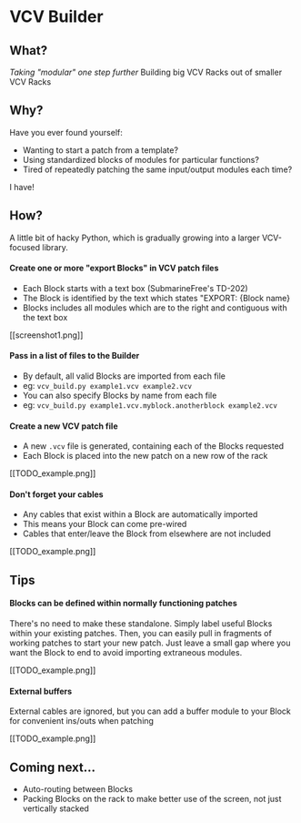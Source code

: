 # VCV Builder

## What?

_Taking "modular" one step further_
Building big VCV Racks out of smaller VCV Racks

## Why?

Have you ever found yourself:

- Wanting to start a patch from a template?
- Using standardized blocks of modules for particular functions?
- Tired of repeatedly patching the same input/output modules each time?

I have!

## How?

A little bit of hacky Python, which is gradually growing into a larger VCV-focused library.

#### Create one or more "export Blocks" in VCV patch files
- Each Block starts with a text box (SubmarineFree's TD-202)
- The Block is identified by the text which states "EXPORT: {Block name}
- Blocks includes all modules which are to the right and contiguous with the text box

[[screenshot1.png]]

#### Pass in a list of files to the Builder

- By default, all valid Blocks are imported from each file
- eg: `vcv_build.py example1.vcv example2.vcv`
- You can also specify Blocks by name from each file
- eg: `vcv_build.py example1.vcv.myblock.anotherblock example2.vcv`

#### Create a new VCV patch file

- A new `.vcv` file is generated, containing each of the Blocks requested
- Each Block is placed into the new patch on a new row of the rack

[[TODO_example.png]]

#### Don't forget your cables

- Any cables that exist within a Block are automatically imported
- This means your Block can come pre-wired
- Cables that enter/leave the Block from elsewhere are not included

[[TODO_example.png]]

## Tips

#### Blocks can be defined within normally functioning patches
There's no need to make these standalone. Simply label useful Blocks within your existing patches.
Then, you can easily pull in fragments of working patches to start your new patch.
Just leave a small gap where you want the Block to end to avoid importing extraneous modules.

[[TODO_example.png]]

#### External buffers
External cables are ignored, but you can add a buffer module to your Block for convenient ins/outs when patching

[[TODO_example.png]]


## Coming next...

- Auto-routing between Blocks
- Packing Blocks on the rack to make better use of the screen, not just vertically stacked